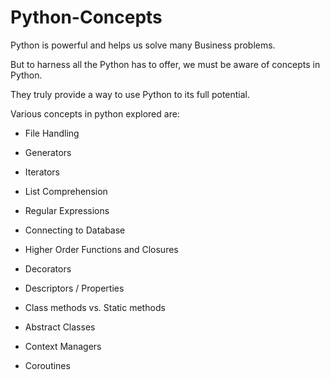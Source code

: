 # Python-Concepts

Python is powerful and helps us solve many Business problems.

But to harness all the Python has to offer, we must be aware of concepts in Python.

They truly provide a way to use Python to its full potential.

Various concepts in python explored are:

* File Handling

* Generators

* Iterators

* List Comprehension

* Regular Expressions

* Connecting to Database

* Higher Order Functions and Closures

* Decorators

* Descriptors / Properties

* Class methods vs. Static methods

* Abstract Classes

* Context Managers

* Coroutines

